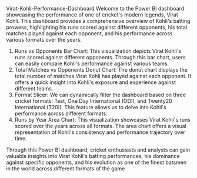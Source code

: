 Virat-Kohli-Performance-Dashboard
Welcome to the Power BI dashboard showcasing the performance of one of cricket's modern legends, Virat Kohli. This dashboard provides a comprehensive overview of Kohli's batting prowess, highlighting his runs scored against different opponents, his total matches played against each opponent, and his performance across various formats over the years.
1) Runs vs Opponents Bar Chart: This visualization depicts Virat Kohli's runs scored against different opponents. Through this bar chart, users can easily compare Kohli's performance against various teams.
2) Total Matches vs Opponents Donut Chart: The donut chart displays the total number of matches Virat Kohli has played against each opponent. It offers a quick insight into Kohli's exposure and experience against different teams.
3) Format Slicer: We can dynamically filter the dashboard based on three cricket formats: Test, One Day International (ODI), and Twenty20 International (T20I). This feature allows us to delve into Kohli's performance across different formats.
4) Runs by Year Area Chart: This visualization showcases Virat Kohli's runs scored over the years across all formats. The area chart offers a visual representation of Kohli's consistency and performance trajectory over time.

Through this Power BI dashboard, cricket enthusiasts and analysts can gain valuable insights into Virat Kohli's batting performances, his dominance against specific opponents, and his evolution as one of the finest batsmen in the world across different formats of the game
